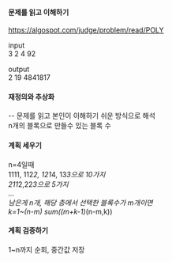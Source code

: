 #### 문제를 읽고 이해하기
https://algospot.com/judge/problem/read/POLY

input</br>
3
2
4
92


output</br>
2
19
4841817


#### 재정의와 추상화<br>
-- 문제를 읽고 본인이 이해하기 쉬운 방식으로 해석<br>
n개의 블록으로 만들수 있는 블록 수

#### 계획 세우기<br>
n=4일때<br>
1111, 112*2, 121*4, 13*3으로 10가지<br>
211*2,22*3으로 5가지<br>
...<br>
남은게 n개, 해당 층에서 선택한 블록수가 m개이면<br>
k=1~(n-m) sum((m+k-1)*(n-m,k))

#### 계획 검증하기
1~n까지 순회, 중간값 저장